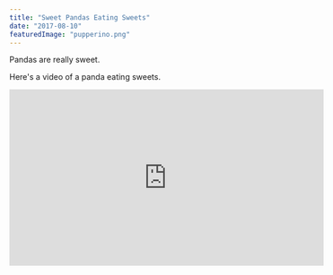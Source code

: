 ```yaml
---
title: "Sweet Pandas Eating Sweets"
date: "2017-08-10"
featuredImage: "pupperino.png"
---
```


Pandas are really sweet.

Here's a video of a panda eating sweets.

<iframe width="560" height="315" src="https://www.youtube.com/embed/4n0xNbfJLR8" frameborder="0" allowfullscreen></iframe>
